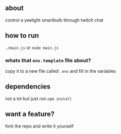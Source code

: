 ## about
control a yeelight smartbulb through twitch chat

## how to run
`./main.js` or `node main.js`

### whats that `env.template` file about?
copy it to a new file called `.env` and fill in the variables

## dependencies
not a lot but just run `npm install`

## want a feature?
fork the repo and write it yourself
